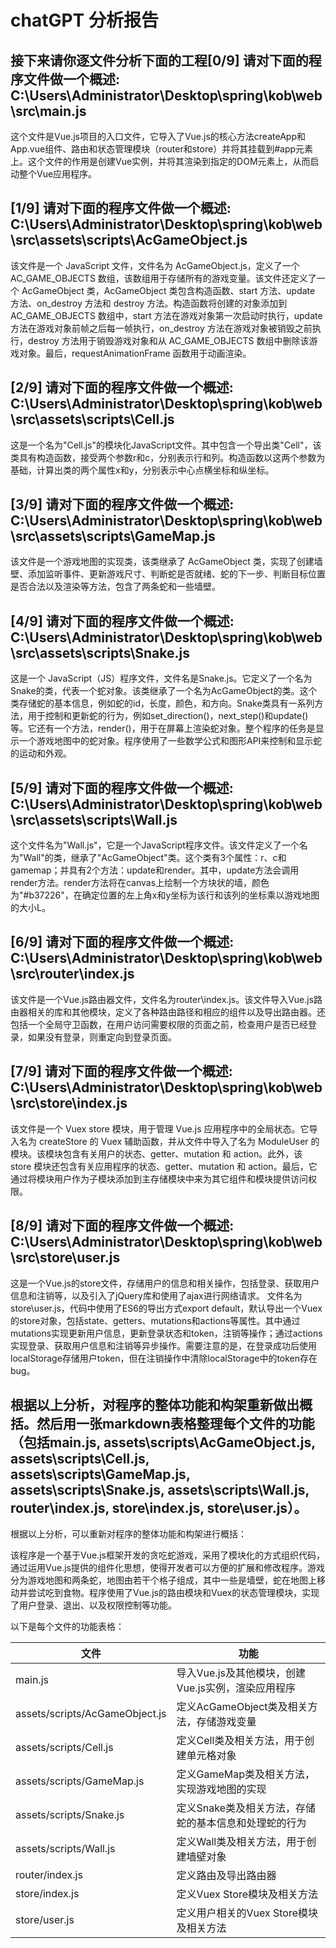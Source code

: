 # chatGPT 分析报告
## 接下来请你逐文件分析下面的工程[0/9] 请对下面的程序文件做一个概述: C:\Users\Administrator\Desktop\spring\kob\web\src\main.js

这个文件是Vue.js项目的入口文件，它导入了Vue.js的核心方法createApp和App.vue组件、路由和状态管理模块（router和store）并将其挂载到#app元素上。这个文件的作用是创建Vue实例，并将其渲染到指定的DOM元素上，从而启动整个Vue应用程序。

## [1/9] 请对下面的程序文件做一个概述: C:\Users\Administrator\Desktop\spring\kob\web\src\assets\scripts\AcGameObject.js

该文件是一个 JavaScript 文件，文件名为 AcGameObject.js，定义了一个 AC_GAME_OBJECTS 数组，该数组用于存储所有的游戏变量。该文件还定义了一个 AcGameObject 类，AcGameObject 类包含构造函数、start 方法、update 方法、on_destroy 方法和 destroy 方法。构造函数将创建的对象添加到 AC_GAME_OBJECTS 数组中，start 方法在游戏对象第一次启动时执行，update 方法在游戏对象前帧之后每一帧执行，on_destroy 方法在游戏对象被销毁之前执行，destroy 方法用于销毁游戏对象和从 AC_GAME_OBJECTS 数组中删除该游戏对象。最后，requestAnimationFrame 函数用于动画渲染。

## [2/9] 请对下面的程序文件做一个概述: C:\Users\Administrator\Desktop\spring\kob\web\src\assets\scripts\Cell.js

这是一个名为"Cell.js"的模块化JavaScript文件。其中包含一个导出类"Cell"，该类具有构造函数，接受两个参数r和c，分别表示行和列。构造函数以这两个参数为基础，计算出类的两个属性x和y，分别表示中心点横坐标和纵坐标。

## [3/9] 请对下面的程序文件做一个概述: C:\Users\Administrator\Desktop\spring\kob\web\src\assets\scripts\GameMap.js

该文件是一个游戏地图的实现类，该类继承了 AcGameObject 类，实现了创建墙壁、添加监听事件、更新游戏尺寸、判断蛇是否就绪、蛇的下一步、判断目标位置是否合法以及渲染等方法，包含了两条蛇和一些墙壁。

## [4/9] 请对下面的程序文件做一个概述: C:\Users\Administrator\Desktop\spring\kob\web\src\assets\scripts\Snake.js

这是一个 JavaScript（JS）程序文件，文件名是Snake.js。它定义了一个名为Snake的类，代表一个蛇对象。该类继承了一个名为AcGameObject的类。这个类存储蛇的基本信息，例如蛇的id，长度，颜色，和方向。Snake类具有一系列方法，用于控制和更新蛇的行为，例如set_direction()，next_step()和update()等。它还有一个方法，render()，用于在屏幕上渲染蛇对象。整个程序的任务是显示一个游戏地图中的蛇对象。程序使用了一些数学公式和图形API来控制和显示蛇的运动和外观。

## [5/9] 请对下面的程序文件做一个概述: C:\Users\Administrator\Desktop\spring\kob\web\src\assets\scripts\Wall.js

这个文件名为"Wall.js"，它是一个JavaScript程序文件。该文件定义了一个名为"Wall"的类，继承了"AcGameObject"类。这个类有3个属性：r、c和gamemap；并具有2个方法：update和render。其中，update方法会调用render方法。render方法将在canvas上绘制一个方块状的墙，颜色为"#b37226"，在确定位置的左上角x和y坐标为该行和该列的坐标乘以游戏地图的大小L。

## [6/9] 请对下面的程序文件做一个概述: C:\Users\Administrator\Desktop\spring\kob\web\src\router\index.js

该文件是一个Vue.js路由器文件，文件名为router\index.js。该文件导入Vue.js路由器相关的库和其他模块，定义了各种路由路径和相应的组件以及导出路由器。还包括一个全局守卫函数，在用户访问需要权限的页面之前，检查用户是否已经登录，如果没有登录，则重定向到登录页面。

## [7/9] 请对下面的程序文件做一个概述: C:\Users\Administrator\Desktop\spring\kob\web\src\store\index.js

该文件是一个 Vuex store 模块，用于管理 Vue.js 应用程序中的全局状态。它导入名为 createStore 的 Vuex 辅助函数，并从文件中导入了名为 ModuleUser 的模块。该模块包含有关用户的状态、getter、mutation 和 action。此外，该 store 模块还包含有关应用程序的状态、getter、mutation 和 action。最后，它通过将模块用户作为子模块添加到主存储模块中来为其它组件和模块提供访问权限。

## [8/9] 请对下面的程序文件做一个概述: C:\Users\Administrator\Desktop\spring\kob\web\src\store\user.js

这是一个Vue.js的store文件，存储用户的信息和相关操作，包括登录、获取用户信息和注销等，以及引入了jQuery库和使用了ajax进行网络请求。 文件名为store\user.js，代码中使用了ES6的导出方式export default，默认导出一个Vuex的store对象，包括state、getters、mutations和actions等属性。其中通过mutations实现更新用户信息，更新登录状态和token，注销等操作；通过actions实现登录、获取用户信息和注销等异步操作。需要注意的是，在登录成功后使用localStorage存储用户token，但在注销操作中清除localStorage中的token存在bug。

## 根据以上分析，对程序的整体功能和构架重新做出概括。然后用一张markdown表格整理每个文件的功能（包括main.js, assets\scripts\AcGameObject.js, assets\scripts\Cell.js, assets\scripts\GameMap.js, assets\scripts\Snake.js, assets\scripts\Wall.js, router\index.js, store\index.js, store\user.js）。

根据以上分析，可以重新对程序的整体功能和构架进行概括：

该程序是一个基于Vue.js框架开发的贪吃蛇游戏，采用了模块化的方式组织代码，通过运用Vue.js提供的组件化思想，使得开发者可以方便的扩展和修改程序。游戏分为游戏地图和两条蛇，地图由若干个格子组成，其中一些是墙壁，蛇在地图上移动并尝试吃到食物。程序使用了Vue.js的路由模块和Vuex的状态管理模块，实现了用户登录、退出、以及权限控制等功能。

以下是每个文件的功能表格：

| 文件 | 功能 |
| --- | --- |
| main.js | 导入Vue.js及其他模块，创建Vue.js实例，渲染应用程序 |
| assets/scripts/AcGameObject.js | 定义AcGameObject类及相关方法，存储游戏变量 |
| assets/scripts/Cell.js | 定义Cell类及相关方法，用于创建单元格对象 |
| assets/scripts/GameMap.js | 定义GameMap类及相关方法，实现游戏地图的实现 |
| assets/scripts/Snake.js | 定义Snake类及相关方法，存储蛇的基本信息和处理蛇的行为 |
| assets/scripts/Wall.js | 定义Wall类及相关方法，用于创建墙壁对象 |
| router/index.js | 定义路由及导出路由器 |
| store/index.js | 定义Vuex Store模块及相关方法 |
| store/user.js | 定义用户相关的Vuex Store模块及相关方法 |


